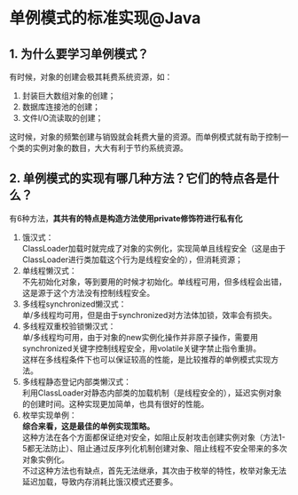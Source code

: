 # 单例模式的标准实现@Java
## 1. 为什么要学习单例模式？
有时候，对象的创建会极其耗费系统资源，如：    
1. 封装巨大数组对象的创建；     
2. 数据库连接池的创建；    
3. 文件I/O流读取的创建；    
    
这时候，对象的频繁创建与销毁就会耗费大量的资源。而单例模式就有助于控制一个类的实例对象的数目，大大有利于节约系统资源。    
## 2. 单例模式的实现有哪几种方法？它们的特点各是什么？
有6种方法，**其共有的特点是构造方法使用private修饰符进行私有化**    
1. 饿汉式：    
ClassLoader加载时就完成了对象的实例化，实现简单且线程安全（这是由于ClassLoader进行类加载这个行为是线程安全的），但消耗资源；    
2. 单线程懒汉式：        
不先初始化对象，等到要用的时候才初始化。单线程可用，但多线程会出错，这是源于这个方法没有控制线程安全。    
3. 多线程synchronized懒汉式：    
单/多线程均可用，但是由于synchronized对方法体加锁，效率会有损失。    
4. 多线程双重校验锁懒汉式：    
单/多线程均可用，由于对象的new实例化操作并非原子操作，需要用synchronized关键字控制线程安全，用volatile关键字禁止指令重排。    
这样在多线程条件下也可以保证较高的性能，是比较推荐的单例模式实现方法。    
5. 多线程静态登记内部类懒汉式：    
利用ClassLoader对静态内部类的加载机制（是线程安全的），延迟实例对象的创建时间。这种实现更加简单，也具有很好的性能。    
6. 枚举实现单例：    
**综合来看，这是最佳的单例实现策略。**     
这种方法在各个方面都保证绝对安全，如阻止反射攻击创建实例对象（方法1-5都无法防止）、阻止通过反序列化机制创建对象、阻止线程不安全带来的多次对象实例化。     
不过这种方法也有缺点，首先无法继承，其次由于枚举的特性，枚举对象无法延迟加载，导致内存消耗比饿汉模式还要多。     
